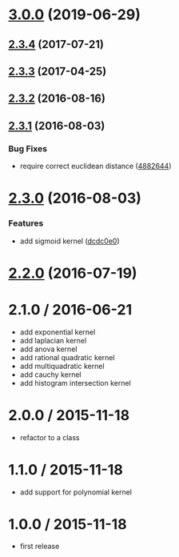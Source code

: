 # [3.0.0](https://github.com/mljs/kernel/compare/v2.3.4...v3.0.0) (2019-06-29)



<a name="2.3.4"></a>
## [2.3.4](https://github.com/mljs/kernel/compare/v2.3.3...v2.3.4) (2017-07-21)



<a name="2.3.3"></a>
## [2.3.3](https://github.com/mljs/kernel/compare/v2.3.2...v2.3.3) (2017-04-25)



<a name="2.3.2"></a>
## [2.3.2](https://github.com/mljs/kernel/compare/v2.3.1...v2.3.2) (2016-08-16)



<a name="2.3.1"></a>
## [2.3.1](https://github.com/mljs/kernel/compare/v2.3.0...v2.3.1) (2016-08-03)


### Bug Fixes

* require correct euclidean distance ([4882644](https://github.com/mljs/kernel/commit/4882644))



<a name="2.3.0"></a>
# [2.3.0](https://github.com/mljs/kernel/compare/v2.2.0...v2.3.0) (2016-08-03)


### Features

* add sigmoid kernel ([dcdc0e0](https://github.com/mljs/kernel/commit/dcdc0e0))



<a name="2.2.0"></a>
# [2.2.0](https://github.com/mljs/kernel/compare/v2.1.0...v2.2.0) (2016-07-19)



2.1.0 / 2016-06-21
==================

* add exponential kernel
* add laplacian kernel
* add anova kernel
* add rational quadratic kernel
* add multiquadratic kernel
* add cauchy kernel
* add histogram intersection kernel

2.0.0 / 2015-11-18
==================

* refactor to a class

1.1.0 / 2015-11-18
==================

* add support for polynomial kernel

1.0.0 / 2015-11-18
==================

* first release
